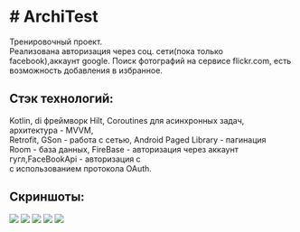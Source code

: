 <h1># ArchiTest</h1>
Тренировочный проект.<br> Реализована авторизация через соц. сети(пока только facebook),аккаунт google.
Поиск фотографий на сервисе flickr.com, есть возможность добавления в избранное.
  <h2>Стэк технологий:<br></h2>
Kotlin, di фреймворк Hilt, Coroutines для асинхронных задач, архитектура - MVVM,
<br>
Retrofit, GSon - работа с сетью, Android Paged Library - пагинация
<br>
Room - база данных, FireBase - авторизация через аккаунт гугл,FaceBookApi - авторизация с<br>
с использованием протокола OAuth.
<h2>Скриншоты:</h2/<br>
  <p>
  <image src="search_photo.png"> <image src="detail.png"> <image src="login_fragment.png"> <image src="facebook_login.png"> 
    <image src="favorites.png"> 
    </p>
     <br>

